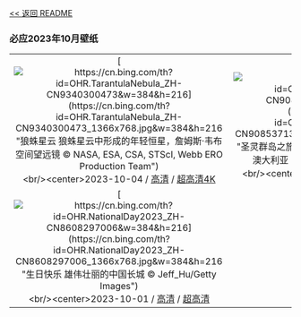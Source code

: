 [<< 返回 README](../../README.md)
### 必应2023年10月壁纸
||||
|:---:|:---:|:---:|
|[![https://cn.bing.com/th?id=OHR.TarantulaNebula_ZH-CN9340300473&w=384&h=216](https://cn.bing.com/th?id=OHR.TarantulaNebula_ZH-CN9340300473_1366x768.jpg&w=384&h=216 "狼蛛星云&#10;狼蛛星云中形成的年轻恒星，詹姆斯·韦布空间望远镜&#10;© NASA, ESA, CSA, STScI, Webb ERO Production Team")](https://cn.bing.com/search?q=%e7%8b%bc%e8%9b%9b%e6%98%9f%e4%ba%91&form=hpcapt&mkt=zh-cn&filters=HpDate:"20231003_1600")<br/><center>2023-10-04 / [高清](https://cn.bing.com/th?id=OHR.TarantulaNebula_ZH-CN9340300473_1920x1200.jpg&w=1920&h=1200) / [超高清4K](https://cn.bing.com/th?id=OHR.TarantulaNebula_ZH-CN9340300473_UHD.jpg&w=3840&h=2160)<center/>|[![https://cn.bing.com/th?id=OHR.WhitsundaySwirl_ZH-CN9085371328&w=384&h=216](https://cn.bing.com/th?id=OHR.WhitsundaySwirl_ZH-CN9085371328_1366x768.jpg&w=384&h=216 "圣灵群岛之旅&#10;白天堂海滩，圣灵群岛，昆士兰州，澳大利亚&#10;© Coral Brunner/Shutterstock")](https://cn.bing.com/search?q=%e7%99%bd%e5%a4%a9%e5%a0%82%e6%b5%b7%e6%bb%a9&form=hpcapt&mkt=zh-cn&filters=HpDate:"20231002_1600")<br/><center>2023-10-03 / [高清](https://cn.bing.com/th?id=OHR.WhitsundaySwirl_ZH-CN9085371328_1920x1200.jpg&w=1920&h=1200) / [超高清4K](https://cn.bing.com/th?id=OHR.WhitsundaySwirl_ZH-CN9085371328_UHD.jpg&w=3840&h=2160)<center/>|[![https://cn.bing.com/th?id=OHR.VerdonCanyon_ZH-CN8872507857&w=384&h=216](https://cn.bing.com/th?id=OHR.VerdonCanyon_ZH-CN8872507857_1366x768.jpg&w=384&h=216 "普罗旺斯大峡谷&#10;韦尔东峡谷，普罗旺斯-阿尔卑斯-蓝色海岸，法国&#10;© luisapuccini/Getty Images")](https://cn.bing.com/search?q=%e9%9f%a6%e5%b0%94%e4%b8%9c%e5%b3%a1%e8%b0%b7&form=hpcapt&mkt=zh-cn&filters=HpDate:"20231001_1600")<br/><center>2023-10-02 / [高清](https://cn.bing.com/th?id=OHR.VerdonCanyon_ZH-CN8872507857_1920x1200.jpg&w=1920&h=1200) / [超高清4K](https://cn.bing.com/th?id=OHR.VerdonCanyon_ZH-CN8872507857_UHD.jpg&w=3840&h=2160)<center/>|
|[![https://cn.bing.com/th?id=OHR.NationalDay2023_ZH-CN8608297006&w=384&h=216](https://cn.bing.com/th?id=OHR.NationalDay2023_ZH-CN8608297006_1366x768.jpg&w=384&h=216 "生日快乐&#10;雄伟壮丽的中国长城&#10;© Jeff_Hu/Getty Images")](https://cn.bing.com/search?q=%e4%b8%ad%e5%9b%bd%e9%95%bf%e5%9f%8e&form=hpcapt&mkt=zh-cn&filters=HpDate:"20230930_1600")<br/><center>2023-10-01 / [高清](https://cn.bing.com/th?id=OHR.NationalDay2023_ZH-CN8608297006_1920x1200.jpg&w=1920&h=1200) / [超高清](https://cn.bing.com/th?id=OHR.NationalDay2023_ZH-CN8608297006_UHD.jpg)<center/>